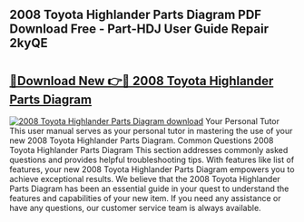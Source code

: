 ## 2008 Toyota Highlander Parts Diagram PDF Download Free - Part-HDJ User Guide Repair 2kyQE

# <h2><a href="http://dfi10c.blite.top/?on=2008+Toyota+Highlander+Parts+Diagram">🔗Download New 👉🔴 2008 Toyota Highlander Parts Diagram</a></h2>

[![2008 Toyota Highlander Parts Diagram download](https://i.imgur.com/lujVjoI.png)](http://dfi10c.blite.top/?on=2008+Toyota+Highlander+Parts+Diagram)
Your Personal Tutor This user manual serves as your personal tutor in mastering the use of your new 2008 Toyota Highlander Parts Diagram. Common Questions 2008 Toyota Highlander Parts Diagram This section addresses commonly asked questions and provides helpful troubleshooting tips. With features like list of features, your new 2008 Toyota Highlander Parts Diagram empowers you to achieve exceptional results. We believe that the 2008 Toyota Highlander Parts Diagram has been an essential guide in your quest to understand the features and capabilities of your new item. If you need any assistance or have any questions, our customer service team is always available.
